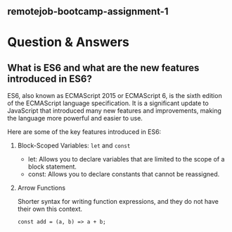 ## remotejob-bootcamp-assignment-1

# Question & Answers
## What is ES6 and what are the new features introduced in ES6?
ES6, also known as ECMAScript 2015 or ECMAScript 6, is the sixth edition of the ECMAScript language specification. It is a significant update to JavaScript that introduced many new features and improvements, making the language more powerful and easier to use. 

Here are some of the key features introduced in ES6:

1. Block-Scoped Variables: `let` and `const`
    - let: Allows you to declare variables that are limited to the scope of a block statement.
    - const: Allows you to declare constants that cannot be reassigned.
2. Arrow Functions
   
   Shorter syntax for writing function expressions, and they do not have their own this context.
   ```
   const add = (a, b) => a + b;
   ```
